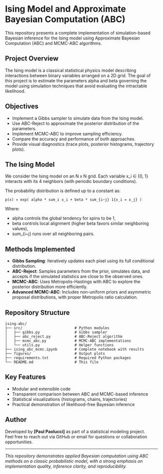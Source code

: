# Ising Model and Approximate Bayesian Computation (ABC)

This repository presents a complete implementation of simulation-based Bayesian inference for the Ising model using Approximate Bayesian Computation (ABC) and MCMC-ABC algorithms.

## Project Overview

The Ising model is a classical statistical physics model describing interactions between binary variables arranged on a 2D grid. The goal of this project is to estimate the parameters alpha and beta governing the model using simulation techniques that avoid evaluating the intractable likelihood.

## Objectives

- Implement a Gibbs sampler to simulate data from the Ising model.
- Use ABC-Reject to approximate the posterior distribution of the parameters.
- Implement MCMC-ABC to improve sampling efficiency.
- Compare the accuracy and performance of both approaches.
- Provide visual diagnostics (trace plots, posterior histograms, trajectory plots).

## The Ising Model

We consider the Ising model on an N x N grid. Each variable x_i ∈ {0, 1} interacts with its 4 neighbors (with periodic boundary conditions).

The probability distribution is defined up to a constant as:

    p(x) ∝ exp( alpha * sum_i x_i + beta * sum_{i~j} 1{x_i = x_j} )

Where:
- alpha controls the global tendency for spins to be 1,
- beta controls local alignment (higher beta favors similar neighboring values),
- sum_{i~j} runs over all neighboring pairs.

## Methods Implemented

- **Gibbs Sampling**: Iteratively updates each pixel using its full conditional distribution.
- **ABC-Reject**: Samples parameters from the prior, simulates data, and accepts if the simulated statistics are close to the observed ones.
- **MCMC-ABC**: Uses Metropolis-Hastings with ABC to explore the posterior distribution more efficiently.
- **Advanced MCMC-ABC**: Includes non-uniform priors and asymmetric proposal distributions, with proper Metropolis ratio calculation.

## Repository Structure

```text
ising-abc/
├── src/                        # Python modules
│   ├── gibbs.py                # Gibbs sampler
│   ├── abc_reject.py           # ABC-Reject algorithm
│   ├── mcmc_abc.py             # MCMC-ABC implementations
│   └── utils.py                # Helper functions
├── ising_abc_mcmc.ipynb        # Complete notebook with results
├── figures/                    # Output plots
├── requirements.txt            # Required Python packages
└── README.md                   # This file
```

## Key Features

- Modular and extensible code
- Transparent comparison between ABC and MCMC-based inference
- Statistical visualizations (histograms, chains, trajectories)
- Practical demonstration of likelihood-free Bayesian inference

## Author

Developed by **[Paul Paolucci]** as part of a statistical modeling project.  
Feel free to reach out via GitHub or email for questions or collaboration opportunities.

---

*This repository demonstrates applied Bayesian computation using ABC methods on a classic probabilistic model, with a strong emphasis on implementation quality, inference clarity, and reproducibility.*
